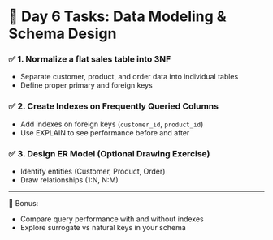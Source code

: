 # 📘 Day 6 Tasks: Data Modeling & Schema Design

### ✅ 1. Normalize a flat sales table into 3NF
- Separate customer, product, and order data into individual tables
- Define proper primary and foreign keys

### ✅ 2. Create Indexes on Frequently Queried Columns
- Add indexes on foreign keys (`customer_id`, `product_id`)
- Use EXPLAIN to see performance before and after

### ✅ 3. Design ER Model (Optional Drawing Exercise)
- Identify entities (Customer, Product, Order)
- Draw relationships (1:N, N:M)

---

🎯 Bonus:
- Compare query performance with and without indexes
- Explore surrogate vs natural keys in your schema
